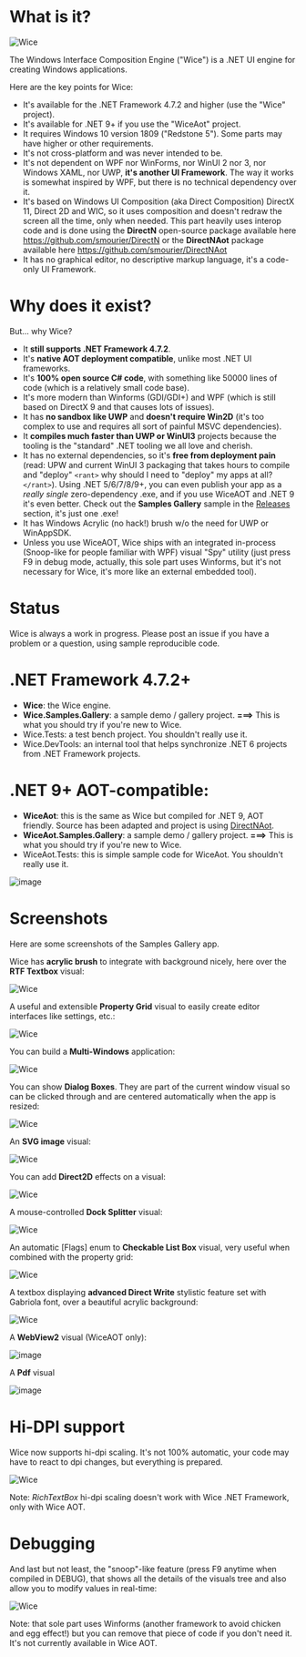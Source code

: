 ﻿# What is it?

![Wice](Assets/wice_color.svg)

The Windows Interface Composition Engine ("Wice") is a .NET UI engine for creating Windows applications.

Here are the key points for Wice:

* It's available for the .NET Framework 4.7.2 and higher (use the "Wice" project).
* It's available for .NET 9+ if you use the "WiceAot" project.
* It requires Windows 10 version 1809 ("Redstone 5"). Some parts may have higher or other requirements.
* It's not cross-platform and was never intended to be.
* It's not dependent on WPF nor WinForms, nor WinUI 2 nor 3, nor Windows XAML, nor UWP, **it's another UI Framework**. The way it works is somewhat inspired by WPF, but there is no technical dependency over it.
* It's based on Windows UI Composition (aka Direct Composition) DirectX 11, Direct 2D and WIC, so it uses composition and doesn't redraw the screen all the time, only when needed. This part heavily uses interop code and is done using the **DirectN** open-source package available here https://github.com/smourier/DirectN or the **DirectNAot** package available here https://github.com/smourier/DirectNAot
* It has no graphical editor, no descriptive markup language, it's a code-only UI Framework.

# Why does it exist?
But... why Wice?

* It **still supports .NET Framework 4.7.2**.
* It's **native AOT deployment compatible**, unlike most .NET UI frameworks.
* It's **100% open source C# code**, with something like 50000 lines of code (which is a relatively small code base).
* It's more modern than Winforms (GDI/GDI+) and WPF (which is still based on DirectX 9 and that causes lots of issues).
* It has **no sandbox like UWP** and **doesn't require Win2D** (it's too complex to use and requires all sort of painful MSVC dependencies).
* It **compiles much faster than UWP or WinUI3** projects because the tooling is the "standard" .NET tooling we all love and cherish.
* It has no external dependencies, so it's **free from deployment pain** (read: UPW and current WinUI 3 packaging that takes hours to compile and "deploy" `<rant>` why should I need to "deploy" my apps at all?`</rant>`). Using .NET 5/6/7/8/9+, you can even publish your app as a *really single* zero-dependency .exe, and if you use WiceAOT and .NET 9 it's even better. Check out the **Samples Gallery** sample in the [Releases](https://github.com/aelyo-softworks/Wice/releases) section, it's just one .exe!
* It has Windows Acrylic (no hack!) brush w/o the need for UWP or WinAppSDK.
* Unless you use WiceAOT, Wice ships with an integrated in-process (Snoop-like for people familiar with WPF) visual "Spy" utility (just press F9 in debug mode, actually, this sole part uses Winforms, but it's not necessary for Wice, it's more like an external embedded tool).

# Status
Wice is always a work in progress. Please post an issue if you have a problem or a question, using sample reproducible code.

# .NET Framework 4.7.2+
* **Wice**: the Wice engine.
* **Wice.Samples.Gallery**: a sample demo / gallery project. **===>** This is what you should try if you're new to Wice.
* Wice.Tests: a test bench project. You shouldn't really use it.
* Wice.DevTools: an internal tool that helps synchronize .NET 6 projects from .NET Framework projects.

# .NET 9+ AOT-compatible:
* **WiceAot**: this is the same as Wice but compiled for .NET 9, AOT friendly. Source has been adapted and project is using [DirectNAot](https://github.com/smourier/DirectNAot).
* **WiceAot.Samples.Gallery**: a sample demo / gallery project. **===>** This is what you should try if you're new to Wice.
* WiceAot.Tests: this is simple sample code for WiceAot. You shouldn't really use it.

![image](https://github.com/user-attachments/assets/e409f674-60eb-4374-b0fe-813abbb81dc2)


# Screenshots

Here are some screenshots of the Samples Gallery app.

Wice has **acrylic brush** to integrate with background nicely, here over the **RTF Textbox** visual:

![Wice](Assets/wice_with_acrylic.jpg)

A useful and extensible **Property Grid** visual to easily create editor interfaces like settings, etc.:

![Wice](Assets/wice_property_grid.jpg)

You can build a **Multi-Windows** application:

![Wice](Assets/wice_secondary_windows.jpg)

You can show **Dialog Boxes**. They are part of the current window visual so can be clicked through and are centered automatically when the app is resized:

![Wice](Assets/wice_dialog_box.jpg)

An **SVG image** visual:

![Wice](Assets/wice_svg_image.jpg)

You can add **Direct2D** effects on a visual:

![Wice](Assets/wice_direct2d_effects.jpg)

A mouse-controlled **Dock Splitter** visual:

![Wice](Assets/wice_dock_splitter.jpg)

An automatic [Flags] enum to **Checkable List Box** visual, very useful when combined with the property grid:

![Wice](Assets/wice_flags_enum_listbox.jpg)

A textbox displaying **advanced Direct Write** stylistic feature set with Gabriola font, over a beautiful acrylic background:

![Wice](https://github.com/user-attachments/assets/3a024150-b3d0-4c05-a6cd-1ea38270bbc6)

A **WebView2** visual (WiceAOT only):

![image](https://github.com/user-attachments/assets/1a232fbe-aa9b-47dd-b141-f18db386297d)

A **Pdf** visual

![image](https://github.com/user-attachments/assets/4e9c56da-4908-4ddc-a2c4-14f3e7ab14c0)

# Hi-DPI support
Wice now supports hi-dpi scaling. It's not 100% automatic, your code may have to react to dpi changes, but everything is prepared.

![Wice](Assets/wice_hi_dpi.png)

Note: *RichTextBox* hi-dpi scaling doesn't work with Wice .NET Framework, only with Wice AOT.

# Debugging
And last but not least, the "snoop"-like feature (press F9 anytime when compiled in DEBUG), that shows all the details of the visuals tree and also allow you to modify values in real-time:

![Wice](Assets/wice_snoop.jpg)

Note: that sole part uses Winforms (another framework to avoid chicken and egg effect!) but you can remove that piece of code if you don't need it. It's not currently available in Wice AOT.
